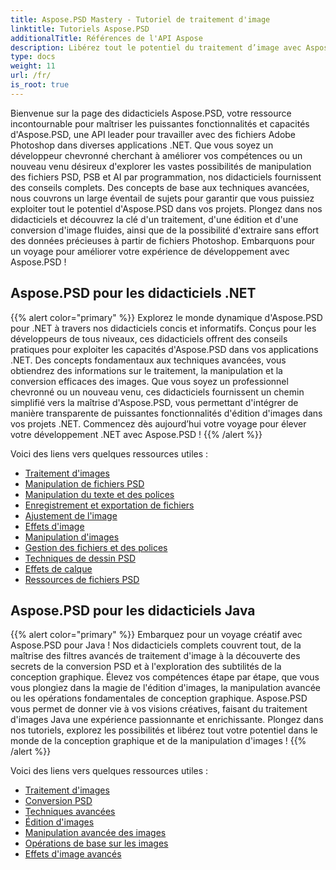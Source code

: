 ```yaml
---
title: Aspose.PSD Mastery - Tutoriel de traitement d'image
linktitle: Tutoriels Aspose.PSD
additionalTitle: Références de l'API Aspose
description: Libérez tout le potentiel du traitement d’image avec Aspose.PSD ! Plongez dans nos didacticiels complets pour obtenir des informations d’experts et des conseils pratiques.
type: docs
weight: 11
url: /fr/
is_root: true
---
```


Bienvenue sur la page des didacticiels Aspose.PSD, votre ressource incontournable pour maîtriser les puissantes fonctionnalités et capacités d'Aspose.PSD, une API leader pour travailler avec des fichiers Adobe Photoshop dans diverses applications .NET. Que vous soyez un développeur chevronné cherchant à améliorer vos compétences ou un nouveau venu désireux d'explorer les vastes possibilités de manipulation des fichiers PSD, PSB et AI par programmation, nos didacticiels fournissent des conseils complets. Des concepts de base aux techniques avancées, nous couvrons un large éventail de sujets pour garantir que vous puissiez exploiter tout le potentiel d'Aspose.PSD dans vos projets. Plongez dans nos didacticiels et découvrez la clé d'un traitement, d'une édition et d'une conversion d'image fluides, ainsi que de la possibilité d'extraire sans effort des données précieuses à partir de fichiers Photoshop. Embarquons pour un voyage pour améliorer votre expérience de développement avec Aspose.PSD !

## Aspose.PSD pour les didacticiels .NET
{{% alert color="primary" %}}
Explorez le monde dynamique d'Aspose.PSD pour .NET à travers nos didacticiels concis et informatifs. Conçus pour les développeurs de tous niveaux, ces didacticiels offrent des conseils pratiques pour exploiter les capacités d'Aspose.PSD dans vos applications .NET. Des concepts fondamentaux aux techniques avancées, vous obtiendrez des informations sur le traitement, la manipulation et la conversion efficaces des images. Que vous soyez un professionnel chevronné ou un nouveau venu, ces didacticiels fournissent un chemin simplifié vers la maîtrise d'Aspose.PSD, vous permettant d'intégrer de manière transparente de puissantes fonctionnalités d'édition d'images dans vos projets .NET. Commencez dès aujourd’hui votre voyage pour élever votre développement .NET avec Aspose.PSD !
{{% /alert %}}

Voici des liens vers quelques ressources utiles :
 
- [Traitement d'images](./net/image-processing/)
- [Manipulation de fichiers PSD](./net/psd-file-manipulation/)
- [Manipulation du texte et des polices](./net/text-and-font-manipulation/)
- [Enregistrement et exportation de fichiers](./net/file-saving-and-exporting/)
- [Ajustement de l'image](./net/image-adjustment/)
- [Effets d'image](./net/image-effects/)
- [Manipulation d'images](./net/image-manipulation/)
- [Gestion des fichiers et des polices](./net/file-and-font-handling/)
- [Techniques de dessin PSD](./net/psd-drawing-techniques/)
- [Effets de calque](./net/layer-effects/)
- [Ressources de fichiers PSD](./net/psd-file-resources/)


## Aspose.PSD pour les didacticiels Java
{{% alert color="primary" %}}
Embarquez pour un voyage créatif avec Aspose.PSD pour Java ! Nos didacticiels complets couvrent tout, de la maîtrise des filtres avancés de traitement d'image à la découverte des secrets de la conversion PSD et à l'exploration des subtilités de la conception graphique. Élevez vos compétences étape par étape, que vous vous plongiez dans la magie de l'édition d'images, la manipulation avancée ou les opérations fondamentales de conception graphique. Aspose.PSD vous permet de donner vie à vos visions créatives, faisant du traitement d'images Java une expérience passionnante et enrichissante. Plongez dans nos tutoriels, explorez les possibilités et libérez tout votre potentiel dans le monde de la conception graphique et de la manipulation d'images !
{{% /alert %}}

Voici des liens vers quelques ressources utiles :

- [Traitement d'images](./java/image-processing/)
- [Conversion PSD](./java/psd-conversion/)
- [Techniques avancées](./java/advanced-techniques/)
- [Édition d'images](./java/image-editing/)
- [Manipulation avancée des images](./java/advanced-image-manipulation/)
- [Opérations de base sur les images](./java/basic-image-operations/)
- [Effets d'image avancés](./java/advanced-image-effects/)